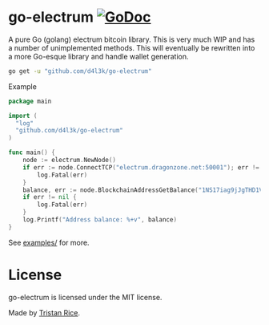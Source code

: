 # go-electrum [![GoDoc](https://godoc.org/github.com/d4l3k/go-electrum?status.svg)](https://godoc.org/github.com/d4l3k/go-electrum)
A pure Go (golang) electrum bitcoin library. This is very much WIP and has a number of unimplemented methods. This will eventually be rewritten into a more Go-esque library and handle wallet generation.

```bash
go get -u "github.com/d4l3k/go-electrum"
```

Example
```go
package main

import (
  "log"
  "github.com/d4l3k/go-electrum"
)

func main() {
	node := electrum.NewNode()
	if err := node.ConnectTCP("electrum.dragonzone.net:50001"); err != nil {
		log.Fatal(err)
	}
	balance, err := node.BlockchainAddressGetBalance("1NS17iag9jJgTHD1VXjvLCEnZuQ3rJDE9L")
	if err != nil {
		log.Fatal(err)
	}
	log.Printf("Address balance: %+v", balance)
}
```
See [examples/](https://github.com/d4l3k/go-electrum/tree/master/example) for more.

# License
go-electrum is licensed under the MIT license.

Made by [Tristan Rice](https://fn.lc).
